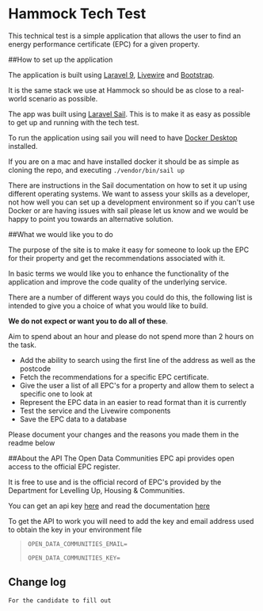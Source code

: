 
# Hammock Tech Test

This technical test is a simple application that allows the user to find an energy performance certificate (EPC) for a given property. 


##How to set up the application

The application is built using [Laravel 9](https://laravel.com/docs/9.x), [Livewire](https://laravel-livewire.com/) and [Bootstrap](https://getbootstrap.com/docs/4.0/getting-started/introduction/).

It is the same stack we use at Hammock so should be as close to a real-world scenario as possible.

The app was built using [Laravel Sail](https://laravel.com/docs/8.x/sail). This is to make it as easy as possible to get up and running with the tech test.

To run the application using sail you will need to have [Docker Desktop](https://www.docker.com/products/docker-desktop) installed. 

If you are on a mac and have installed docker it should be as simple as cloning the repo, and executing `./vendor/bin/sail up`

There are instructions in the Sail documentation on how to set it up using different operating systems. We want to assess your skills as a developer, not how well you can set up a development environment so if you can't use Docker or are having issues with sail please let us know and we would be happy to point you towards an alternative solution.

##What we would like you to do

The purpose of the site is to make it easy for someone to look up the EPC for their property and get the recommendations associated with it.

In basic terms we would like you to enhance the functionality of the application and improve the code quality of the underlying service.

There are a number of different ways you could do this, the following list is intended to give you a choice of what you would like to build. 

**We do not expect or want you to do all of these**. 

Aim to spend about an hour and please do not spend more than 2 hours on the task.

- Add the ability to search using the first line of the address as well as the postcode
- Fetch the recommendations for a specific EPC certificate.
- Give the user a list of all EPC's for a property and allow them to select a specific one to look at
- Represent the EPC data in an easier to read format than it is currently
- Test the service and the Livewire components
- Save the EPC data to a database

Please document your changes and the reasons you made them in the readme below

##About the API
The Open Data Communities EPC api provides open access to the official EPC register. 

It is free to use and is the official record of EPC's provided by the Department for Levelling Up, Housing & Communities. 

You can get an api key [here](https://epc.opendatacommunities.org/#register) and read the documentation [here](https://epc.opendatacommunities.org/docs/api) 

To get the API to work you will need to add the key and email address used to obtain the key in your environment file 

>`OPEN_DATA_COMMUNITIES_EMAIL=`
>
>`OPEN_DATA_COMMUNITIES_KEY=`

## Change log

`For the candidate to fill out`
